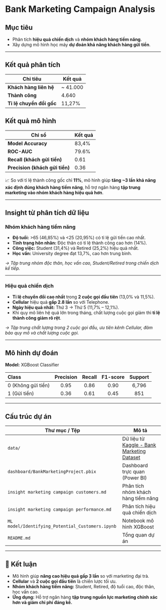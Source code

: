 # Bank Marketing Campaign Analysis

## Mục tiêu
- Phân tích **hiệu quả chiến dịch** và **nhóm khách hàng tiềm năng**.
- Xây dựng mô hình học máy **dự đoán khả năng khách hàng gửi tiền**.

---

## Kết quả phân tích

| Chỉ tiêu | Kết quả |
|-----------|----------|
| **Khách hàng liên hệ** | ~ 41.000 |
| **Thành công** | 4.640 |
| **Tỉ lệ chuyển đổi gốc** | 11,27% |

## Kết quả mô hình

| Chỉ sổ | Kết quả |
|-----------|----------|
| **Model Accuracy** | 83,4% |
| **ROC-AUC** | 79.6% |
| **Recall (khách gửi tiền)** | 0.61 |
| **Precision (khách gửi tiền)** | 0.36 |

📈 So với tỉ lệ thành công gốc chỉ **11%**, mô hình giúp **tăng ~3 lần khả năng xác định đúng khách hàng tiềm năng**, hỗ trợ ngân hàng **tập trung marketing vào nhóm khách hàng hiệu quả hơn**.

---

## Insight từ phân tích dữ liệu

### Nhóm khách hàng tiềm năng
- **Độ tuổi:** >65 (46,85%) và <25 (20,95%) có tỉ lệ gửi tiền cao nhất.  
- **Tình trạng hôn nhân:** Độc thân có tỉ lệ thành công cao hơn (14%).  
- **Công việc:** Student (31,4%) và Retired (25,2%) hiệu quả nhất.  
- **Học vấn:** University degree đạt 13,7%, cao hơn trung bình.  

*→ Tập trung nhóm độc thân, học vấn cao, Student/Retired trong chiến dịch kế tiếp.*

---

### Hiệu quả chiến dịch
- **Tỉ lệ chuyển đổi cao nhất** trong **2 cuộc gọi đầu tiên** (13,0% và 11,5%).  
- **Cellular** hiệu quả **gấp 2.8 lần** so với Telephone.  
- **Ngày hiệu quả nhất:** Thứ 3 → Thứ 5 (11,7% – 12,1%).  
- Khi quy mô liên hệ quá lớn trong tháng, chất lượng cuộc gọi giảm thì **tỉ lệ thành công giảm rõ rệt**.  

*→ Tập trung chất lượng trong 2 cuộc gọi đầu, ưu tiên kênh Cellular, đảm bảo quy mô và chất lượng cuộc gọi.*

---

## Mô hình dự đoán
**Model:** XGBoost Classifier  

| Class | Precision | Recall | F1-score | Support |
|:------|:----------:|:-------:|:---------:|:--------:|
| 0 (Không gửi tiền) | 0.95 | 0.86 | 0.90 | 6,796 |
| 1 (Gửi tiền) | 0.36 | 0.61 | 0.45 | 851 |

---

## Cấu trúc dự án

| Thư mục / Tệp | Mô tả |
|----------------|-------|
| `data/` | Dữ liệu từ [Kaggle - Bank Marketing Dataset](https://www.kaggle.com/datasets/henriqueyamahata/bank-marketing) |
| `dashboard/BankMarketingProject.pbix` | Dashboard trực quan (Power BI) |
| `insight marketing campaign customers.md` | Phân tích nhóm khách hàng tiềm năng |
| `insight marketing campaign performance.md` | Phân tích hiệu quả chiến dịch |
| `ML model/Identifying_Potential_Customers.ipynb` | Notebook mô hình XGBoost |
| `README.md` | Tổng quan dự án |

---

## 🚀 Kết luận
- Mô hình giúp **nâng cao hiệu quả gấp 3 lần** so với marketing đại trà.  
- **Cellular** và **2 cuộc gọi đầu tiên** là chiến lược tối ưu.  
- **Nhóm khách hàng tiềm năng:** Student, Retired, độ tuổi cao, độc thân, học vấn cao.  
- **Ứng dụng:** Hỗ trợ ngân hàng **tập trung nguồn lực marketing chính xác hơn và giảm chi phí đáng kể.**
